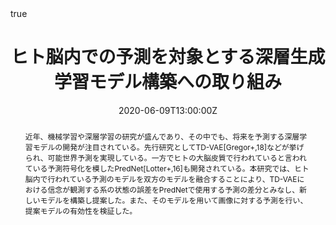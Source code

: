 ---
abstract: 近年、機械学習や深層学習の研究が盛んであり、その中でも、将来を予測する深層学習モデルの開発が注目されている。先行研究としてTD-VAE[Gregor+,18]などが挙げられ、可能世界予測を実現している。一方でヒトの大脳皮質で行われていると言われている予測符号化を模したPredNet[Lotter+,16]も開発されている。本研究では、ヒト脳内で行われている予測のモデルを双方のモデルを融合することにより、TD-VAEにおける信念が観測する系の状態の誤差をPredNetで使用する予測の差分とみなし、新しいモデルを構築し提案した。また、そのモデルを用いて画像に対する予測を行い、提案モデルの有効性を検証した。
doi: "https://www.jstage.jst.go.jp/article/pjsai/JSAI2020/0/JSAI2020_1O3GS801/_article/-char/ja/"
address:
all_day: true
authors: [黒田彗莉, 小林一郎]
date: "2020-06-09T13:00:00Z"
date_end: "2020-06-12T15:00:00Z"
event: 人工知能学会全国大会(第34回) (JSAI2020)
event_url: https://www.ai-gakkai.or.jp/jsai2020/
featured: false
image:
  caption: '[JSAI2020](https://www.ai-gakkai.or.jp/jsai2020/)'
  focal_point: Right
links:
location: オンライン
math: true
projects:
- internal-project
publishDate: "2020-06-09T00:00:00Z"
slides: example
summary: 人工知能学会全国大会(第34回) (JSAI2020)
tags: []
title: ヒト脳内での予測を対象とする深層生成学習モデル構築への取り組み
url_code: ""
url_pdf: "https://www.jstage.jst.go.jp/article/pjsai/JSAI2020/0/JSAI2020_1O3GS801/_pdf/-char/ja"
url_slides: ""
url_video: ""
---
